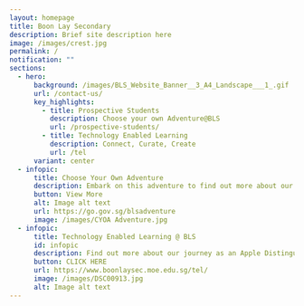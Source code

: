 ```yaml
---
layout: homepage
title: Boon Lay Secondary
description: Brief site description here
image: /images/crest.jpg
permalink: /
notification: ""
sections:
  - hero:
      background: /images/BLS_Website_Banner__3_A4_Landscape___1_.gif
      url: /contact-us/
      key_highlights:
        - title: Prospective Students
          description: Choose your own Adventure@BLS
          url: /prospective-students/
        - title: Technology Enabled Learning
          description: Connect, Curate, Create
          url: /tel
      variant: center
  - infopic:
      title: Choose Your Own Adventure
      description: Embark on this adventure to find out more about our BLS Family!
      button: View More
      alt: Image alt text
      url: https://go.gov.sg/blsadventure
      image: /images/CYOA Adventure.jpg
  - infopic:
      title: Technology Enabled Learning @ BLS
      id: infopic
      description: Find out more about our journey as an Apple Distinguished School.
      button: CLICK HERE
      url: https://www.boonlaysec.moe.edu.sg/tel/
      image: /images/DSC00913.jpg
      alt: Image alt text
---
```

